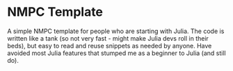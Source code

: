# NMPC Template
 
A simple NMPC template for people who are starting with Julia. 
The code is written like a tank (so not very fast - might make Julia devs roll in their beds), but easy to read and reuse snippets as needed by anyone. 
Have avoided most Julia features that stumped me as a beginner to Julia (and still do). 


